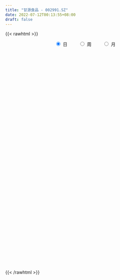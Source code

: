 ```yaml
---
title: "甘源食品 - 002991.SZ"
date: 2022-07-12T00:13:55+08:00
draft: false
---
```

{{< rawhtml >}}
    <div style="text-align: center">
        <label style="padding: 1rem;"><input style="margin-right: .5rem" type="radio" name="period" value="D" checked onclick="period_change(this)">日</label>
        <label style="padding: 1rem;"><input style="margin-right: .5rem" type="radio" name="period" value="W" onclick="period_change(this)">周</label>
        <label style="padding: 1rem;"><input style="margin-right: .5rem" type="radio" name="period" value="M" onclick="period_change(this)">月</label>
    </div>
    <div id="chart" style="height: 700px;"></div> 
    <script type="text/javascript">
        const D_v = [1069.98,306.95,333.64,505.74,1568.28,1370.31,2805.49,1505.31,1991.92,1642.0,183307.6,121573.36,100028.83,58677.5,54937.96,69866.93,44606.75,32695.87,52182.5,48475.71,38626.89,40295.44,35249.53,31366.74,54708.43,38909.88,28443.26,41679.98,21720.42,18620.05,21262.47,15954.54,16467.5,12319.33,15576.87,16632.27,8500.67,6517.7,8953.35,10732.63,6940.89,10409.53,9855.57,6125.04,6877.11,10061.97,9698.46,12466.24,11639.74,6951.44,9451.7,5184.42,14592.97,19679.51,40609.22,15702.66,9950.5,7426.32,6852.98,8890.97,10643.25,11180.83,5460.7,9355.43,7493.28,8143.28,6506.99,11325.42,5671.33,4864.04,13700.92,11274.82,10706.24,6849.2,10700.7,9390.05,6686.0,9166.0,6216.11,9399.93,15261.81,11059.69,8903.32,9504.45,18420.22,12620.0,8902.82,9781.08,12988.66,12303.63,13459.89,9414.42,12759.31,9656.66,10702.65,7345.89,8544.3,15950.74,16237.76,9450.52,9796.23,8852.28,5467.26,10423.66,10581.74,16244.84,11911.42,17457.72,9535.13,8460.43,9177.56,13133.71,11332.1,9082.05,11233.02,12767.8,13823.68,20896.38,21322.7,19530.39,13052.18,13790.77,25418.88,14693.78,22054.88,23314.25,16678.18,23390.44,24941.28,14169.0,15097.89,17269.71,20143.43,12635.41,18152.72,13381.81,13519.7,8811.53,10226.14,12341.0,9528.38,7082.82,6424.14,5402.88,7339.71,6278.14,3455.45,4865.14,5931.83,3994.0,3300.0,3853.0,4982.0,3976.0,2544.0,5085.18,6536.62,4904.0,4130.14,3496.14,2505.38,3423.8,2438.0,5972.0,4406.0,3451.14,6188.42,3638.8,4206.0,2628.14,5695.87,23917.57,7035.0,6424.84,8527.0,6039.8,17299.64,23296.21,16828.86,20195.26,17115.32,10327.92,7216.15,5059.0,7367.0,6637.0,5334.0,6174.27,5218.27,10276.14,7671.42,4907.28,5059.14,3604.0,5842.14,4788.42,5774.0,5057.0,5338.25,6044.62,4570.87,5141.9,6269.14,8349.64,11780.14,9308.77,10380.17,5880.17,8609.8,8864.0,7962.25,9662.0,8851.81,7528.14,9751.28,14536.52,8491.38,6218.14,5711.35,12304.14,7394.0,8991.16,13378.52,10046.26,6025.84,5046.52,7064.0,6187.0,8250.72,7459.8,4788.52,4548.41,5671.0,7682.1,9475.66,3942.0,3905.0,8868.04,7619.7,7962.0,7598.2,8525.4,6416.27,17526.1,13227.68,7365.24,4954.69,6220.52,5696.2,16724.59,35924.64,26897.9,14634.34,9647.82,10420.62,13778.12,8066.53,5971.0,17930.26,8955.07,9690.02,6245.02,5687.0,5765.92,7362.12,4141.16,8072.45,4404.77,7823.2,6803.83,6076.83,5265.3,4304.12,5211.12,2710.0,5254.75,3199.37,4910.92,4473.14,3317.0,3848.01,8056.67,8967.84,5201.96,4169.72,4164.14,9408.87,7024.14,4312.43,7608.0,6255.0,6533.0,4793.19,16892.66,11948.32,14943.76,16079.63,16950.81,15049.28,12208.0,24056.17,19153.18,16888.94,21102.25,25885.94,33625.47,21970.38,17405.68,23019.7,18941.64,10642.0,16308.0,12144.79,9747.02,12843.14,15633.87,26499.65,23148.46,10955.75,10198.65,7485.0,6185.54,7028.79,6628.95,3957.32,7475.9,4934.84,5685.54,7130.15,11201.93,22107.94,10698.14,30589.37,67532.24,72019.13,46963.85,31195.15,33918.89,39292.17,19354.52,19979.37,33738.45,34705.6,23820.0,17531.0,29482.82,33979.7,24326.38,20993.66,17659.52,14993.34,13479.42,26729.01,15224.38,15796.3,9115.09,15723.74,18503.43,11538.95,12332.5,12016.23,8414.29,10692.22,9327.31,7951.85,8489.61,13489.9,16527.78,15954.43,14690.02,7439.63,10245.38,9042.81,4494.08,8107.27,6276.87,14263.77,20217.4,13761.18,13982.7,10081.0,13948.92,8586.64,12985.86,8991.0,6728.61,7694.0,6616.09,8113.44,8880.13,6649.42,12040.17,17963.42,12953.17,16946.74,16164.65,9525.82,7578.03,10310.98,16135.02,19969.81,14137.87,11065.84,13744.55,8303.15,8777.06,11510.43,9798.85,11438.07,13699.97,8775.54,9708.81,9457.66,7668.06,7697.0,8314.64,16919.5,20117.37,10626.17,12163.0,10787.42,10691.31,21397.86,26695.74,16699.62,16134.48,9685.17,7890.69,12922.97,8491.22,10088.37,6808.17,5134.18,4881.0,7182.0,6205.14,4013.0,11431.24,9356.0,4722.99,4012.09,8677.9,13148.62,32042.7,20158.71,19669.0,17850.8,17576.96,18384.25,9584.34,6914.0,5582.0,6020.0,6058.62,6895.0,9464.15,6455.47,5724.01,22529.38,36252.38,25462.43,20250.93,14649.22,19929.3,12484.65,12236.54,15347.99,13037.62,6644.0,7717.04,15654.93]
const D_histogram = [0.0,0.3561025641,0.9516620937,1.70284814,2.5517143342,3.4587147823,4.3990535659,5.358403624,6.3303454668,7.3137237379,8.3126315676,8.6213584673,8.341682329,6.7807299136,5.3624788074,4.6727066908,3.4075813528,2.1211868764,0.1954690338,-0.3999192007,-0.6641519004,-1.508283686,-2.0746922441,-2.3604945875,-1.7046658026,-1.6518930542,-2.1879802264,-2.959232055,-3.8434690834,-4.685973939,-4.9114077219,-5.0972040582,-4.9049472489,-4.5907812529,-4.1647292405,-3.5677958892,-3.0866672171,-2.8488333119,-2.6009877997,-2.6040967424,-2.5222754802,-2.6238019269,-2.312021729,-2.1721836294,-1.8604211301,-1.46385158,-1.2051630763,-1.237077331,-1.2870990578,-1.199324673,-1.2344575373,-1.174130527,-0.8317338306,-0.8467940607,-1.4724696195,-1.7829228601,-1.8371721465,-1.7895388275,-1.6905056475,-1.5746343952,-1.4104894893,-1.0459789734,-0.7264079906,-0.2560953468,-0.0472234749,0.1924334869,0.1754553628,0.0561875358,0.0620873538,0.0528152497,-0.1008940862,-0.2634559119,-0.4103187217,-0.3970324884,-0.2218945491,-0.1486302483,-0.0731589943,-0.1832507436,-0.2024352905,-0.0527693291,0.2677555315,0.4852293835,0.7041023115,0.9197081542,1.4312978349,1.5756571908,1.5584569759,1.2580163416,0.753361469,0.2564895822,0.1728641567,0.2814057912,0.5104444696,0.5918782547,0.3894688467,0.2798892265,0.1219190279,-0.2109024836,-0.7738739981,-1.1894472949,-1.358588357,-1.3396093111,-1.2223599042,-1.0373042914,-0.669028777,-0.111797901,0.0345798973,-0.2164117986,-0.3767080874,-0.5487542117,-0.4632627626,-0.3135894511,-0.0893380988,0.1675526114,0.4233943972,0.7497177564,1.1071460221,1.6306503062,1.8403532371,1.7169304863,1.3617407392,1.1895064324,1.3233339575,1.3613566659,1.7618130985,1.7741144613,1.5767299208,1.6656576109,1.938345686,2.0720113894,1.9970446717,1.4403304305,0.6784048574,0.0815226279,-0.6590548991,-1.2228207311,-1.6032186977,-1.737238237,-1.9623945168,-1.7331727103,-1.4620704598,-1.1366688568,-1.051438755,-0.9765015681,-0.9550290086,-1.0062210929,-0.9754510985,-0.7312399352,-0.5654089323,-0.3929300621,-0.2020943155,-0.098640875,-0.129183839,-0.1569401117,-0.1122139355,-0.1160434622,0.107343659,0.2601651523,0.4016348343,0.4019371416,0.3281427693,0.4075849573,0.3980135814,0.570284708,0.6707020855,0.7626862259,0.9328072059,0.9245168835,0.7235953416,0.5467513261,0.2481568396,-0.4269205261,-0.8395684714,-1.0169604353,-1.0582558284,-0.9433014052,-0.3284084086,0.2218212883,0.658137568,0.5213265503,0.248254154,0.1000832546,0.0256120911,-0.0645521732,-0.3281575143,-0.5901793016,-0.6274440343,-0.7023321907,-0.7301814449,-0.5014234914,-0.3064730076,-0.1792477484,-0.1970968367,-0.1621774229,-0.1096845185,-0.1207926224,0.019269648,0.0897049123,0.1687620737,0.1638168303,0.1922602193,0.2314054106,0.2778696919,0.3998808716,0.5121581688,0.4504608706,0.2653346568,0.1331990218,0.0172875002,-0.1647429759,-0.3782977109,-0.5931723652,-0.7145716653,-0.7936405314,-0.7713006366,-0.5852572836,-0.5200920818,-0.3886937156,-0.2836870269,-0.2843194906,-0.3115545772,-0.3258842727,-0.220864795,-0.0900756547,-0.0301957277,0.0006766181,0.1349157436,0.1434419318,0.0998413918,0.1481567966,0.1759080389,0.2195468452,0.2033471118,0.1181186567,-0.0189405966,-0.0714919662,-0.0751776002,-0.1442352583,-0.2528706833,-0.3730215508,-0.4568653077,-0.4723108261,-0.4487430719,-0.2247984866,0.0694770426,0.2646145554,0.3497674943,0.3760394236,0.4410291388,0.8264555458,0.9005174568,0.6930769682,0.4863313955,0.3676084295,0.3266728974,0.1367832653,-0.0098281883,-0.0877823412,-0.3411405156,-0.4376616015,-0.3762160869,-0.2704542547,-0.2375700989,-0.0983842371,-0.103859165,-0.0405749695,0.1085298468,0.1916807717,0.3384636687,0.4324245077,0.5250187604,0.5743298271,0.6066577361,0.5550641225,0.4950674781,0.3501341316,0.2225813884,0.1682612324,0.092106464,0.0322136554,0.0174886185,0.0860509308,0.2081312759,0.183297615,0.1470372302,0.1607018654,0.2849861977,0.3661409364,0.3934761009,0.4453752136,0.4081028867,0.2668237559,0.1239508363,0.2476621547,0.2927356222,0.359518869,0.4872813882,0.5854677947,0.5444013554,0.4795072103,0.5845058039,0.646201901,0.7015768615,0.6974338425,0.8218159773,1.0700540944,0.9860776572,0.7847368394,0.7808909442,0.6758910167,0.5018808293,0.2638764129,0.1080413689,0.0116313781,-0.1701400075,-0.4650589754,-0.3970090313,-0.3025925661,-0.3324796743,-0.2981926505,-0.3447774729,-0.4464814505,-0.5055463279,-0.51321567,-0.5183701796,-0.6047360789,-0.5688956656,-0.5693599768,-0.5395650518,-0.3341448921,-0.0867271922,0.1065946527,0.5957812107,1.2810605869,1.6509052937,2.0111275101,2.1988997588,2.4794323435,2.2999704224,2.1471504721,1.9803231151,1.4917742067,0.9201516208,0.4366473404,-0.0598108199,-0.3678335809,-0.4597148218,-0.4332327547,-0.4886787676,-0.4963670254,-0.6978636487,-0.8331836669,-1.0692806414,-1.2758714093,-1.5178771839,-1.6670171278,-1.7080423383,-1.6088893749,-1.6435771656,-1.6768172324,-1.5753120845,-1.5199935402,-1.5670878711,-1.5657566365,-1.6071555017,-1.5074066701,-1.1486748182,-0.7057078146,-0.3776989114,0.0476319668,0.2875572631,0.449095382,0.5411612596,0.561925615,0.5081887183,0.464297783,0.8522081768,0.8566911478,0.7456588122,0.5344358798,0.2900534656,0.2833733526,0.2613733582,0.0388757207,-0.3277091689,-0.5955244464,-0.8039051504,-1.0331150987,-1.2501611684,-1.300489774,-1.2445497748,-1.3295059668,-1.2949019406,-1.2556983259,-1.1298419433,-0.9613538652,-0.6764216976,-0.4754892872,-0.2256130351,0.1048968711,0.3835039401,0.3135189936,0.1096840882,0.1891307328,0.2207278564,0.2871829174,0.1607497356,-0.0107593512,-0.2251183652,-0.3384365911,-0.3057696947,-0.2349481777,-0.0757424466,0.050277346,0.2259954506,0.395695376,0.701796913,0.7470854835,0.5858959038,0.2283757784,0.1048925467,0.0851936284,-0.2202521442,-0.3857888113,-0.1860419773,0.0322229823,0.2186706598,0.3334221099,0.4417708978,0.5534597994,0.7009691608,0.7524715523,0.7304492868,0.6548128495,0.5046486127,0.4306416044,0.3747195132,0.3590135834,0.2204624506,0.0659199395,-0.0256005117,0.0504041365,0.4155732093,0.707045997,0.8939549133,1.0602873633,1.2440683331,1.2412448865,1.1060168356,0.9376787269,0.7852695798,0.6088390201,0.4296806551,0.3191281368,0.1972939949,0.2057902115,0.100416674,-0.0455061688,0.0104414672,0.2288897177,0.4963737962,0.5930917095,0.7518533856,0.979671843,1.0681196303,1.1342555019,1.1873744906,1.0111401939,0.767008678,0.463290338,0.2819557128]
const D_fast = [0.0,0.4451282051,1.2786032581,2.4555013394,3.9422961171,5.7139752608,7.7540774359,10.0530284,12.6075566095,15.4193658151,18.4964315367,20.9604980533,22.7662424972,22.9004725602,22.8228411558,23.3012457119,22.8880157121,22.1319179549,20.2550673706,19.559699336,19.1294286612,17.9082259541,16.823144335,15.9472183447,16.1768806789,15.8166801638,14.733597935,13.2225380926,11.3774337934,9.3634354531,7.9101497397,6.4500523889,5.4160723859,4.5825430687,3.9674127709,3.6723971499,3.3818590178,2.907484595,2.5050831572,1.850950029,1.3022024211,0.5447254927,0.2785002583,-0.1247075494,-0.2780503326,-0.2474436775,-0.2900459429,-0.6312295303,-1.0030260216,-1.2150828051,-1.5588300536,-1.7920356751,-1.6575724364,-1.8843311817,-2.8781241453,-3.6343081009,-4.147850424,-4.5476018118,-4.8711950438,-5.1489823902,-5.3374598567,-5.2344440841,-5.096475099,-4.6901862919,-4.4931202886,-4.2053549552,-4.1784692386,-4.2836901816,-4.2622685252,-4.2583368168,-4.4372696742,-4.6656954779,-4.9151379682,-5.001109857,-4.881445555,-4.8453388163,-4.7881573108,-4.9440617461,-5.0138551156,-4.8773814864,-4.4899177429,-4.1511365451,-3.7562380391,-3.310705158,-2.4412910185,-1.9030173649,-1.5306033358,-1.5165398847,-1.8328543901,-2.2656038814,-2.3060132676,-2.1271201854,-1.7704703895,-1.5410670408,-1.6461092371,-1.6857165507,-1.8132069923,-2.1987541247,-2.9551941388,-3.6681292593,-4.1769174106,-4.4928406925,-4.6811812617,-4.7554517217,-4.5544334015,-4.0251520008,-3.8701292281,-4.1752238737,-4.4296971844,-4.7389318616,-4.7692561031,-4.6979801544,-4.4960633268,-4.1972844638,-3.8355940787,-3.3218412803,-2.6876265092,-1.7564596485,-1.0866684084,-0.7808585375,-0.7956130998,-0.6704707985,-0.2058097841,0.1725520908,1.0134617981,1.4692917761,1.6660897159,2.1714318087,2.9287063053,3.5803748561,4.0046693063,3.8080376727,3.2157133139,2.6392117415,1.7338704897,0.8643994748,0.0831968339,-0.4851322647,-1.2008871737,-1.4049585448,-1.4993739092,-1.4581395205,-1.6357691074,-1.8049573125,-2.0222420052,-2.3249893627,-2.5380821429,-2.4766809634,-2.4522021935,-2.3779558389,-2.2376436711,-2.1588504494,-2.2216893731,-2.2886806738,-2.2720079815,-2.3048483737,-2.0546253378,-1.8367625564,-1.5948841659,-1.4940975731,-1.4858562531,-1.3045178258,-1.2145858063,-0.8997435027,-0.6316506038,-0.3489949069,0.0543278745,0.2771667731,0.2571440665,0.2169878826,-0.0195673941,-0.8013748913,-1.4239149544,-1.8555470272,-2.1614063773,-2.2822773055,-1.749486411,-1.1438013921,-0.5429507203,-0.5494301004,-0.7604389583,-0.883589044,-0.9516571847,-1.0579594923,-1.403604212,-1.8131708247,-2.007296566,-2.25776777,-2.4681623854,-2.3647603048,-2.2464280729,-2.1640147508,-2.2311380483,-2.2367629902,-2.2116912155,-2.252997475,-2.1081177926,-2.0152563001,-1.8940086203,-1.8579996561,-1.7814912123,-1.6844946684,-1.5685629641,-1.3465815665,-1.1062647271,-1.0553468077,-1.1741393573,-1.2729752368,-1.3845648834,-1.6077811035,-1.9159102662,-2.2790780117,-2.5791202282,-2.8565992271,-3.0270844914,-2.9873554593,-3.0522132779,-3.0179883406,-2.9839034087,-3.0556157451,-3.1607394759,-3.2565402397,-3.2067369607,-3.098466734,-3.0461357389,-3.0150942386,-2.8471261773,-2.8027395061,-2.8213796982,-2.7360250942,-2.6642968422,-2.5657713246,-2.53113428,-2.586833071,-2.7286274734,-2.7990518345,-2.8215318686,-2.9266483413,-3.0985014371,-3.3119076923,-3.5099677761,-3.6434910011,-3.7321090149,-3.5643640512,-3.2527192614,-2.9914281097,-2.8188332973,-2.6985515121,-2.5233045122,-1.9312642186,-1.6320729434,-1.66624419,-1.7514069138,-1.7782277724,-1.7374950802,-1.893188896,-2.0422573967,-2.1421571349,-2.4808004382,-2.6867369244,-2.7193454315,-2.681197163,-2.7077055319,-2.5931157294,-2.6245554485,-2.5714149954,-2.3951777174,-2.2641065996,-2.0327077855,-1.8306408195,-1.6067918768,-1.4138983532,-1.2299060102,-1.1427335932,-1.078963368,-1.1363631817,-1.2082705778,-1.2205254257,-1.2736535781,-1.3254929729,-1.3358458552,-1.2457708102,-1.0716576461,-1.0506669033,-1.0501679805,-0.9963278789,-0.8007969972,-0.6281070244,-0.5024028346,-0.3391599186,-0.2744065238,-0.3489797156,-0.4608649261,-0.2752380691,-0.156980696,-0.0003177319,0.2492651343,0.4938184895,0.588852389,0.6438350466,0.8949600911,1.1182066635,1.3489758394,1.519191281,1.8490274102,2.3647790508,2.527322028,2.52216542,2.7135422608,2.7775150875,2.7289751075,2.5569397943,2.4281150925,2.3346129462,2.1103065587,1.699122847,1.6679205333,1.686688857,1.5736818301,1.5334206914,1.4006415007,1.1873171604,1.0018657011,0.8658924416,0.731145387,0.493595468,0.387211965,0.2444076595,0.1393113215,0.2611952582,0.48693116,0.7069016682,1.3450335288,2.3505780518,3.133149082,3.9961531759,4.7336503643,5.6340410349,6.0295717194,6.413539387,6.7417928089,6.6261874521,6.2846027714,5.9102603262,5.3988494608,4.9988683046,4.7920583583,4.7102322367,4.5326165319,4.4008365178,4.0248739823,3.6812580474,3.1778409126,2.6522822923,2.0308072218,1.4649129959,0.9968772008,0.6938078205,0.2482257384,-0.2042186365,-0.4965415097,-0.8212213505,-1.2600876491,-1.6501955737,-2.0933833143,-2.3704861503,-2.2989230029,-2.032382953,-1.7987987777,-1.3615599078,-1.0497452957,-0.7759333312,-0.5485771388,-0.3873313796,-0.3140210967,-0.2418375862,0.3591248517,0.5777806097,0.6531629772,0.5755490146,0.4036799669,0.467843192,0.5111865371,0.2984078299,-0.1501043519,-0.5668007411,-0.9761577327,-1.4636464556,-1.9932328174,-2.3686838665,-2.623881311,-3.0412139948,-3.3303354536,-3.6050564205,-3.7616605236,-3.8335109119,-3.7176841686,-3.6356240801,-3.4421510868,-3.0854169628,-2.7109339088,-2.7025391069,-2.8789529902,-2.7522236624,-2.6654445747,-2.5271937843,-2.6134395322,-2.7876384568,-3.0582770621,-3.2562044359,-3.299979963,-3.2878954905,-3.147625371,-3.0090362419,-2.7768192747,-2.5081955053,-2.02664474,-1.7945847986,-1.8093004024,-2.1097265832,-2.2069866782,-2.2053871894,-2.565895998,-2.827879868,-2.6746435284,-2.4483228232,-2.2072074807,-2.0091005032,-1.7903089908,-1.5402551394,-1.2175034878,-0.9778832082,-0.817293152,-0.729226377,-0.7532284605,-0.7195750678,-0.6818172807,-0.6077698146,-0.6912053348,-0.8292678611,-0.9271884402,-0.8385827578,-0.3695203827,0.0987139042,0.5091115489,0.9405158397,1.4353138928,1.7428016677,1.8840778257,1.9501593988,1.9940676466,1.969846842,1.8981086407,1.8673381566,1.7948275135,1.8547712829,1.7745019139,1.6172025289,1.6757605317,1.9514312117,2.3430087391,2.5879995799,2.9347246023,3.4074610205,3.7629387153,4.1126384624,4.4626010738,4.5391518255,4.4867724791,4.2988767236,4.1880310266]
const D_slow = [0.0,0.089025641,0.3269411644,0.7526531994,1.390581783,2.2552604785,3.35502387,4.694624776,6.2772111427,8.1056420772,10.1837999691,12.3391395859,14.4245601682,16.1197426466,17.4603623484,18.6285390211,19.4804343593,20.0107310784,20.0595983369,19.9596185367,19.7935805616,19.4165096401,18.8978365791,18.3077129322,17.8815464816,17.468573218,16.9215781614,16.1817701476,15.2209028768,14.0494093921,12.8215574616,11.547256447,10.3210196348,9.1733243216,8.1321420114,7.2401930391,6.4685262349,5.7563179069,5.106070957,4.4550467714,3.8244779013,3.1685274196,2.5905219873,2.04747608,1.5823707974,1.2164079025,0.9151171334,0.6058478006,0.2840730362,-0.0157581321,-0.3243725164,-0.6179051481,-0.8258386058,-1.037537121,-1.4056545258,-1.8513852408,-2.3106782775,-2.7580629843,-3.1806893962,-3.574347995,-3.9269703674,-4.1884651107,-4.3700671084,-4.4340909451,-4.4458968138,-4.3977884421,-4.3539246014,-4.3398777174,-4.324355879,-4.3111520665,-4.3363755881,-4.402239566,-4.5048192465,-4.6040773686,-4.6595510059,-4.6967085679,-4.7149983165,-4.7608110024,-4.8114198251,-4.8246121573,-4.7576732744,-4.6363659286,-4.4603403507,-4.2304133121,-3.8725888534,-3.4786745557,-3.0890603117,-2.7745562263,-2.5862158591,-2.5220934635,-2.4788774244,-2.4085259766,-2.2809148592,-2.1329452955,-2.0355780838,-1.9656057772,-1.9351260202,-1.9878516411,-2.1813201406,-2.4786819644,-2.8183290536,-3.1532313814,-3.4588213574,-3.7181474303,-3.8854046245,-3.9133540998,-3.9047091254,-3.9588120751,-4.052989097,-4.1901776499,-4.3059933405,-4.3843907033,-4.406725228,-4.3648370752,-4.2589884759,-4.0715590368,-3.7947725312,-3.3871099547,-2.9270216454,-2.4977890239,-2.1573538391,-1.8599772309,-1.5291437416,-1.1888045751,-0.7483513005,-0.3048226851,0.0893597951,0.5057741978,0.9903606193,1.5083634667,2.0076246346,2.3677072422,2.5373084566,2.5576891135,2.3929253888,2.087220206,1.6864155316,1.2521059723,0.7615073431,0.3282141655,-0.0373034494,-0.3214706636,-0.5843303524,-0.8284557444,-1.0672129966,-1.3187682698,-1.5626310444,-1.7454410282,-1.8867932613,-1.9850257768,-2.0355493557,-2.0602095744,-2.0925055342,-2.1317405621,-2.159794046,-2.1888049115,-2.1619689968,-2.0969277087,-1.9965190001,-1.8960347147,-1.8139990224,-1.7121027831,-1.6125993877,-1.4700282107,-1.3023526893,-1.1116811328,-0.8784793314,-0.6473501105,-0.4664512751,-0.3297634436,-0.2677242337,-0.3744543652,-0.584346483,-0.8385865919,-1.103150549,-1.3389759003,-1.4210780024,-1.3656226803,-1.2010882883,-1.0707566507,-1.0086931123,-0.9836722986,-0.9772692758,-0.9934073191,-1.0754466977,-1.2229915231,-1.3798525317,-1.5554355793,-1.7379809406,-1.8633368134,-1.9399550653,-1.9847670024,-2.0340412116,-2.0745855673,-2.102006697,-2.1322048526,-2.1273874406,-2.1049612125,-2.062770694,-2.0218164865,-1.9737514316,-1.915900079,-1.846432656,-1.7464624381,-1.6184228959,-1.5058076783,-1.4394740141,-1.4061742586,-1.4018523836,-1.4430381275,-1.5376125553,-1.6859056466,-1.8645485629,-2.0629586957,-2.2557838549,-2.4020981758,-2.5321211962,-2.6292946251,-2.7002163818,-2.7712962545,-2.8491848988,-2.9306559669,-2.9858721657,-3.0083910794,-3.0159400113,-3.0157708567,-2.9820419209,-2.9461814379,-2.92122109,-2.8841818908,-2.8402048811,-2.7853181698,-2.7344813918,-2.7049517277,-2.7096868768,-2.7275598684,-2.7463542684,-2.782413083,-2.8456307538,-2.9388861415,-3.0531024684,-3.171180175,-3.2833659429,-3.3395655646,-3.3221963039,-3.2560426651,-3.1686007915,-3.0745909356,-2.9643336509,-2.7577197645,-2.5325904003,-2.3593211582,-2.2377383093,-2.145836202,-2.0641679776,-2.0299721613,-2.0324292084,-2.0543747937,-2.1396599226,-2.2490753229,-2.3431293446,-2.4107429083,-2.470135433,-2.4947314923,-2.5206962836,-2.5308400259,-2.5037075642,-2.4557873713,-2.3711714541,-2.2630653272,-2.1318106371,-1.9882281803,-1.8365637463,-1.6977977157,-1.5740308462,-1.4864973133,-1.4308519662,-1.3887866581,-1.3657600421,-1.3577066282,-1.3533344736,-1.3318217409,-1.279788922,-1.2339645182,-1.1972052107,-1.1570297443,-1.0857831949,-0.9942479608,-0.8958789356,-0.7845351322,-0.6825094105,-0.6158034715,-0.5848157624,-0.5229002238,-0.4497163182,-0.3598366009,-0.2380162539,-0.0916493052,0.0444510336,0.1643278362,0.3104542872,0.4720047625,0.6473989779,0.8217574385,1.0272114328,1.2947249564,1.5412443707,1.7374285806,1.9326513166,2.1016240708,2.2270942781,2.2930633814,2.3200737236,2.3229815681,2.2804465662,2.1641818224,2.0649295646,1.989281423,1.9061615045,1.8316133418,1.7454189736,1.633798611,1.507412029,1.3791081115,1.2495155666,1.0983315469,0.9561076305,0.8137676363,0.6788763734,0.5953401503,0.5736583523,0.6003070155,0.7492523181,1.0695174648,1.4822437883,1.9850256658,2.5347506055,3.1546086914,3.729601297,4.266388915,4.7614696938,5.1344132454,5.3644511506,5.4736129857,5.4586602808,5.3667018855,5.2517731801,5.1434649914,5.0212952995,4.8972035432,4.722737631,4.5144417143,4.2471215539,3.9281537016,3.5486844056,3.1319301237,2.7049195391,2.3026971954,1.891802904,1.4725985959,1.0787705748,0.6987721897,0.3070002219,-0.0844389372,-0.4862278126,-0.8630794802,-1.1502481847,-1.3266751384,-1.4210998662,-1.4091918745,-1.3373025588,-1.2250287133,-1.0897383984,-0.9492569946,-0.822209815,-0.7061353693,-0.4930833251,-0.2789105381,-0.0924958351,0.0411131349,0.1136265013,0.1844698394,0.249813179,0.2595321091,0.1776048169,0.0287237053,-0.1722525823,-0.4305313569,-0.743071649,-1.0681940925,-1.3793315362,-1.7117080279,-2.0354335131,-2.3493580946,-2.6318185804,-2.8721570467,-3.0412624711,-3.1601347929,-3.2165380516,-3.1903138339,-3.0944378489,-3.0160581005,-2.9886370784,-2.9413543952,-2.8861724311,-2.8143767017,-2.7741892678,-2.7768791056,-2.8331586969,-2.9177678447,-2.9942102684,-3.0529473128,-3.0718829244,-3.0593135879,-3.0028147253,-2.9038908813,-2.728441653,-2.5416702822,-2.3951963062,-2.3381023616,-2.3118792249,-2.2905808178,-2.3456438539,-2.4420910567,-2.488601551,-2.4805458055,-2.4258781405,-2.342522613,-2.2320798886,-2.0937149388,-1.9184726486,-1.7303547605,-1.5477424388,-1.3840392264,-1.2578770733,-1.1502166722,-1.0565367939,-0.966783398,-0.9116677854,-0.8951878005,-0.9015879285,-0.8889868943,-0.785093592,-0.6083320928,-0.3848433644,-0.1197715236,0.1912455597,0.5015567813,0.7780609902,1.0124806719,1.2087980668,1.3610078219,1.4684279856,1.5482100198,1.5975335186,1.6489810714,1.6740852399,1.6627086977,1.6653190645,1.722541494,1.846634943,1.9949078704,2.1828712168,2.4277891775,2.6948190851,2.9783829605,3.2752265832,3.5280116317,3.7197638012,3.8355863857,3.9060753138]
const D_data = [['2020-07-31', 46.51, 55.81, 46.51, 55.81],['2020-08-03', 61.39, 61.39, 61.39, 61.39],['2020-08-04', 67.53, 67.53, 67.53, 67.53],['2020-08-05', 74.28, 74.28, 74.28, 74.28],['2020-08-06', 81.71, 81.71, 81.71, 81.71],['2020-08-07', 89.88, 89.88, 89.88, 89.88],['2020-08-10', 98.87, 98.87, 98.87, 98.87],['2020-08-11', 108.76, 108.76, 108.76, 108.76],['2020-08-12', 119.64, 119.64, 119.64, 119.64],['2020-08-13', 131.6, 131.6, 131.6, 131.6],['2020-08-14', 144.76, 144.76, 137.47, 144.76],['2020-08-17', 148.01, 148.07, 140.01, 158.76],['2020-08-18', 145.01, 149.5, 138.07, 150.0],['2020-08-19', 144.94, 136.7, 136.7, 148.0],['2020-08-20', 141.01, 137.68, 136.56, 144.58],['2020-08-21', 136.0, 147.7, 136.0, 150.0],['2020-08-24', 144.5, 141.15, 137.72, 145.5],['2020-08-25', 139.31, 139.0, 137.18, 143.5],['2020-08-26', 141.5, 126.06, 125.1, 141.78],['2020-08-27', 128.3, 138.67, 126.3, 138.67],['2020-08-28', 143.8, 142.9, 136.5, 144.0],['2020-08-31', 140.13, 134.55, 132.05, 140.33],['2020-09-01', 134.01, 135.5, 133.21, 137.78],['2020-09-02', 135.92, 137.58, 132.58, 139.99],['2020-09-03', 136.2, 151.34, 134.5, 151.34],['2020-09-04', 146.96, 146.88, 141.51, 151.2],['2020-09-07', 145.0, 139.1, 138.02, 147.66],['2020-09-08', 137.2, 132.9, 125.19, 137.95],['2020-09-09', 128.5, 126.5, 125.09, 129.52],['2020-09-10', 127.1, 121.0, 120.0, 129.5],['2020-09-11', 118.5, 123.9, 114.57, 124.39],['2020-09-14', 122.37, 121.0, 120.1, 124.18],['2020-09-15', 121.98, 123.3, 118.52, 124.8],['2020-09-16', 122.01, 123.78, 120.8, 124.99],['2020-09-17', 122.59, 124.91, 122.21, 127.0],['2020-09-18', 123.18, 127.82, 123.1, 130.99],['2020-09-21', 127.61, 127.6, 125.0, 129.01],['2020-09-22', 126.32, 124.99, 123.5, 128.55],['2020-09-23', 125.18, 125.02, 123.2, 127.1],['2020-09-24', 123.76, 121.13, 119.8, 124.24],['2020-09-25', 122.05, 120.94, 119.0, 123.8],['2020-09-28', 120.0, 117.02, 115.4, 120.77],['2020-09-29', 117.3, 121.2, 117.19, 121.98],['2020-09-30', 121.51, 118.8, 118.15, 121.89],['2020-10-09', 120.28, 120.82, 118.81, 121.5],['2020-10-12', 120.0, 122.67, 120.0, 123.01],['2020-10-13', 122.08, 121.8, 120.18, 122.76],['2020-10-14', 121.03, 117.9, 116.6, 121.97],['2020-10-15', 118.02, 116.5, 114.9, 118.2],['2020-10-16', 116.6, 117.35, 115.61, 119.16],['2020-10-19', 117.87, 114.95, 113.0, 117.88],['2020-10-20', 113.8, 115.18, 113.0, 115.43],['2020-10-21', 115.0, 118.9, 114.1, 120.96],['2020-10-22', 118.82, 114.5, 111.03, 121.98],['2020-10-23', 112.57, 104.0, 103.05, 112.57],['2020-10-26', 101.4, 103.87, 98.81, 104.9],['2020-10-27', 103.01, 104.34, 101.61, 105.96],['2020-10-28', 105.05, 103.78, 102.61, 105.21],['2020-10-29', 103.0, 103.0, 101.68, 103.87],['2020-10-30', 103.0, 102.0, 101.0, 105.32],['2020-11-02', 100.22, 101.63, 99.88, 103.19],['2020-11-03', 101.62, 104.01, 100.42, 105.46],['2020-11-04', 103.06, 103.98, 103.06, 104.9],['2020-11-05', 105.0, 106.99, 104.13, 107.24],['2020-11-06', 106.02, 104.8, 102.35, 106.8],['2020-11-09', 105.0, 105.83, 104.99, 107.5],['2020-11-10', 105.83, 102.74, 102.0, 105.83],['2020-11-11', 103.01, 100.56, 100.4, 105.98],['2020-11-12', 100.56, 101.25, 99.94, 101.9],['2020-11-13', 101.01, 100.48, 99.41, 101.45],['2020-11-16', 101.47, 97.59, 96.0, 101.47],['2020-11-17', 97.57, 95.85, 94.04, 97.69],['2020-11-18', 95.41, 94.3, 93.99, 96.94],['2020-11-19', 94.2, 94.97, 92.8, 95.49],['2020-11-20', 95.01, 96.6, 94.53, 98.0],['2020-11-23', 96.9, 95.18, 94.06, 97.3],['2020-11-24', 94.85, 94.85, 94.02, 95.43],['2020-11-25', 95.2, 91.65, 91.44, 95.4],['2020-11-26', 91.32, 91.6, 90.9, 92.9],['2020-11-27', 91.9, 93.28, 90.15, 93.82],['2020-11-30', 93.3, 96.1, 91.5, 96.97],['2020-12-01', 95.27, 95.9, 95.0, 97.66],['2020-12-02', 95.89, 96.93, 95.21, 97.64],['2020-12-03', 96.23, 98.1, 96.23, 98.88],['2020-12-04', 97.9, 104.15, 97.41, 104.88],['2020-12-07', 102.53, 102.01, 101.74, 104.49],['2020-12-08', 101.52, 101.12, 100.15, 102.97],['2020-12-09', 101.19, 97.42, 97.11, 101.95],['2020-12-10', 96.65, 93.1, 92.76, 97.42],['2020-12-11', 93.2, 90.52, 88.2, 93.87],['2020-12-14', 89.96, 93.94, 88.81, 94.79],['2020-12-15', 93.95, 96.25, 92.79, 96.5],['2020-12-16', 96.19, 98.66, 95.0, 100.76],['2020-12-17', 98.66, 97.78, 95.78, 99.87],['2020-12-18', 96.89, 93.99, 92.3, 97.17],['2020-12-21', 92.99, 94.29, 91.81, 95.49],['2020-12-22', 93.5, 92.84, 91.6, 95.84],['2020-12-23', 92.63, 89.0, 88.29, 93.3],['2020-12-24', 88.0, 82.99, 82.5, 88.0],['2020-12-25', 82.63, 81.06, 80.8, 83.41],['2020-12-28', 81.21, 81.16, 79.82, 81.79],['2020-12-29', 81.17, 81.6, 80.64, 83.5],['2020-12-30', 81.0, 81.7, 80.7, 82.42],['2020-12-31', 81.7, 81.95, 81.09, 84.1],['2021-01-04', 82.28, 84.52, 81.02, 84.85],['2021-01-05', 83.8, 88.53, 83.23, 89.0],['2021-01-06', 87.9, 84.7, 84.6, 88.4],['2021-01-07', 85.0, 78.8, 77.5, 85.5],['2021-01-08', 77.51, 78.01, 75.07, 78.8],['2021-01-11', 77.42, 76.0, 75.19, 78.17],['2021-01-12', 76.3, 77.98, 75.99, 79.98],['2021-01-13', 77.87, 78.49, 75.3, 80.5],['2021-01-14', 78.42, 79.65, 76.68, 80.48],['2021-01-15', 79.65, 80.77, 79.65, 82.39],['2021-01-18', 80.75, 81.77, 78.01, 82.06],['2021-01-19', 81.01, 84.11, 80.64, 84.71],['2021-01-20', 84.0, 86.54, 83.3, 87.64],['2021-01-21', 86.0, 91.6, 84.53, 91.6],['2021-01-22', 91.0, 90.6, 88.88, 94.9],['2021-01-25', 90.69, 87.7, 86.55, 93.89],['2021-01-26', 86.64, 84.4, 83.47, 89.28],['2021-01-27', 84.4, 86.0, 84.4, 88.16],['2021-01-28', 85.39, 90.5, 85.0, 94.0],['2021-01-29', 90.45, 90.65, 87.6, 91.5],['2021-02-01', 90.0, 97.5, 89.6, 99.6],['2021-02-02', 96.58, 95.1, 94.91, 100.0],['2021-02-03', 95.02, 93.3, 90.85, 95.99],['2021-02-04', 93.37, 97.94, 92.02, 99.5],['2021-02-05', 97.77, 102.78, 96.41, 104.95],['2021-02-08', 102.5, 103.93, 98.33, 104.0],['2021-02-09', 102.49, 103.36, 99.6, 103.64],['2021-02-10', 102.15, 97.3, 97.28, 106.27],['2021-02-18', 97.27, 92.35, 89.55, 97.5],['2021-02-19', 91.01, 91.4, 88.58, 91.76],['2021-02-22', 91.69, 86.09, 85.85, 91.69],['2021-02-23', 85.0, 84.33, 82.65, 86.74],['2021-02-24', 84.97, 83.2, 81.23, 84.99],['2021-02-25', 83.18, 83.76, 81.99, 84.75],['2021-02-26', 82.24, 80.3, 80.0, 83.02],['2021-03-01', 80.3, 84.6, 80.06, 84.84],['2021-03-02', 85.0, 85.22, 83.3, 86.18],['2021-03-03', 85.0, 86.45, 83.89, 86.89],['2021-03-04', 86.3, 83.61, 83.6, 86.3],['2021-03-05', 82.21, 83.0, 81.68, 84.39],['2021-03-08', 82.99, 81.68, 80.0, 83.66],['2021-03-09', 80.97, 79.73, 78.0, 81.78],['2021-03-10', 80.88, 79.7, 78.76, 81.11],['2021-03-11', 80.5, 82.2, 79.38, 82.88],['2021-03-12', 82.0, 81.55, 79.68, 82.86],['2021-03-15', 81.33, 81.89, 80.21, 82.42],['2021-03-16', 81.81, 82.58, 81.54, 83.16],['2021-03-17', 82.49, 81.87, 81.3, 82.5],['2021-03-18', 81.8, 80.0, 79.72, 81.98],['2021-03-19', 79.0, 79.46, 78.58, 80.4],['2021-03-22', 79.3, 80.0, 78.62, 80.74],['2021-03-23', 79.56, 79.1, 78.01, 80.71],['2021-03-24', 78.3, 82.23, 78.3, 82.49],['2021-03-25', 81.21, 82.21, 81.12, 82.99],['2021-03-26', 82.37, 82.84, 81.4, 83.2],['2021-03-29', 83.01, 81.5, 81.26, 83.44],['2021-03-30', 81.5, 80.4, 80.14, 81.66],['2021-03-31', 80.16, 82.38, 79.8, 82.69],['2021-04-01', 82.4, 81.54, 81.19, 82.42],['2021-04-02', 81.99, 84.43, 81.54, 85.54],['2021-04-06', 84.46, 84.57, 83.78, 86.09],['2021-04-07', 84.16, 85.39, 84.1, 85.8],['2021-04-08', 85.0, 87.62, 84.58, 88.3],['2021-04-09', 87.03, 86.46, 85.69, 87.93],['2021-04-12', 86.38, 84.06, 83.89, 87.78],['2021-04-13', 83.44, 83.79, 83.31, 84.68],['2021-04-14', 82.5, 81.25, 80.51, 83.68],['2021-04-15', 77.41, 73.77, 73.13, 79.9],['2021-04-16', 73.0, 73.53, 73.0, 74.25],['2021-04-19', 73.7, 74.03, 73.03, 74.97],['2021-04-20', 73.95, 74.17, 73.88, 75.63],['2021-04-21', 74.01, 75.35, 74.01, 75.8],['2021-04-22', 75.08, 82.89, 75.04, 82.89],['2021-04-23', 82.83, 85.0, 80.96, 87.8],['2021-04-26', 84.34, 86.42, 84.03, 88.65],['2021-04-27', 84.08, 80.36, 79.4, 84.14],['2021-04-28', 81.5, 77.7, 75.51, 81.57],['2021-04-29', 77.44, 78.12, 76.95, 80.6],['2021-04-30', 78.6, 78.35, 77.45, 79.65],['2021-05-06', 77.5, 77.55, 77.07, 79.24],['2021-05-07', 77.22, 74.11, 73.88, 78.36],['2021-05-10', 74.08, 72.17, 71.2, 74.1],['2021-05-11', 72.17, 73.5, 71.6, 73.66],['2021-05-12', 72.99, 71.98, 71.6, 73.34],['2021-05-13', 71.01, 71.48, 70.56, 71.49],['2021-05-14', 71.68, 74.49, 71.68, 76.0],['2021-05-17', 73.86, 74.62, 73.51, 75.87],['2021-05-18', 75.0, 74.17, 72.73, 75.3],['2021-05-19', 73.88, 72.21, 72.21, 74.23],['2021-05-20', 72.27, 72.48, 72.0, 73.14],['2021-05-21', 72.96, 72.53, 72.02, 74.79],['2021-05-24', 72.4, 71.45, 70.61, 72.4],['2021-05-25', 71.61, 73.35, 70.79, 73.8],['2021-05-26', 73.05, 72.79, 71.88, 73.16],['2021-05-27', 72.76, 73.11, 72.01, 73.68],['2021-05-28', 73.48, 72.1, 72.02, 73.56],['2021-05-31', 71.72, 72.44, 70.86, 72.62],['2021-06-01', 72.3, 72.65, 71.7, 73.63],['2021-06-02', 72.66, 72.91, 72.14, 73.99],['2021-06-03', 72.93, 74.33, 71.84, 74.85],['2021-06-04', 73.86, 74.97, 73.6, 76.99],['2021-06-07', 75.0, 73.09, 72.7, 75.2],['2021-06-08', 73.0, 70.95, 70.5, 73.0],['2021-06-09', 70.5, 70.71, 70.0, 71.2],['2021-06-10', 70.35, 70.1, 69.68, 70.84],['2021-06-11', 70.03, 68.2, 67.99, 70.09],['2021-06-15', 68.04, 66.3, 65.55, 68.33],['2021-06-16', 66.3, 64.5, 63.92, 66.69],['2021-06-17', 64.05, 63.98, 63.5, 64.69],['2021-06-18', 63.85, 63.08, 62.69, 63.85],['2021-06-21', 63.0, 63.26, 62.6, 64.48],['2021-06-22', 63.34, 65.0, 62.85, 65.3],['2021-06-23', 64.59, 63.37, 63.06, 64.89],['2021-06-24', 63.35, 64.0, 63.11, 64.45],['2021-06-25', 64.05, 63.66, 63.3, 64.46],['2021-06-28', 63.6, 62.0, 61.73, 63.87],['2021-06-29', 61.55, 60.95, 60.81, 61.89],['2021-06-30', 60.9, 60.33, 59.94, 61.02],['2021-07-01', 60.33, 61.43, 59.91, 62.6],['2021-07-02', 61.2, 61.84, 60.6, 62.5],['2021-07-05', 61.3, 60.99, 60.46, 61.56],['2021-07-06', 61.02, 60.43, 60.01, 61.28],['2021-07-07', 60.33, 61.8, 60.2, 62.21],['2021-07-08', 61.5, 60.3, 60.2, 61.9],['2021-07-09', 60.01, 59.23, 58.47, 60.18],['2021-07-12', 59.53, 60.08, 58.73, 60.67],['2021-07-13', 60.17, 59.75, 59.4, 60.69],['2021-07-14', 59.83, 59.9, 59.45, 60.44],['2021-07-15', 58.88, 59.0, 58.4, 60.06],['2021-07-16', 59.2, 57.6, 57.03, 59.93],['2021-07-19', 57.3, 56.0, 55.05, 57.5],['2021-07-20', 55.96, 56.12, 55.5, 56.33],['2021-07-21', 55.9, 56.13, 55.81, 57.1],['2021-07-22', 55.89, 54.63, 54.07, 55.98],['2021-07-23', 54.5, 53.09, 52.55, 54.5],['2021-07-26', 53.0, 51.66, 50.96, 53.0],['2021-07-27', 51.66, 50.8, 50.06, 52.1],['2021-07-28', 50.28, 50.57, 48.99, 50.88],['2021-07-29', 50.6, 50.25, 50.06, 51.75],['2021-07-30', 50.3, 52.69, 49.01, 53.39],['2021-08-02', 51.67, 54.44, 51.35, 55.25],['2021-08-03', 54.0, 54.19, 53.81, 54.99],['2021-08-04', 54.28, 53.36, 53.11, 54.33],['2021-08-05', 53.6, 52.77, 52.5, 54.74],['2021-08-06', 52.98, 53.4, 51.8, 53.64],['2021-08-09', 53.45, 58.74, 53.0, 58.74],['2021-08-10', 54.44, 56.4, 54.42, 58.74],['2021-08-11', 55.0, 52.8, 52.77, 55.4],['2021-08-12', 52.61, 51.83, 51.69, 53.93],['2021-08-13', 51.32, 52.08, 50.86, 52.39],['2021-08-16', 51.7, 52.6, 51.52, 53.39],['2021-08-17', 51.65, 50.0, 49.86, 52.1],['2021-08-18', 50.0, 49.39, 49.22, 50.49],['2021-08-19', 49.4, 49.31, 49.05, 49.84],['2021-08-20', 48.23, 45.74, 44.99, 48.48],['2021-08-23', 45.46, 46.13, 45.21, 46.24],['2021-08-24', 46.13, 47.36, 46.03, 47.91],['2021-08-25', 47.2, 47.77, 47.0, 48.15],['2021-08-26', 47.47, 46.68, 46.38, 47.77],['2021-08-27', 46.68, 47.99, 46.32, 48.2],['2021-08-30', 48.5, 46.1, 45.75, 48.5],['2021-08-31', 46.1, 46.7, 46.1, 47.39],['2021-09-01', 46.85, 48.02, 45.3, 48.49],['2021-09-02', 48.41, 47.59, 47.5, 48.66],['2021-09-03', 47.39, 48.88, 46.66, 49.4],['2021-09-06', 48.75, 48.85, 48.1, 49.59],['2021-09-07', 48.84, 49.41, 48.63, 49.98],['2021-09-08', 49.49, 49.4, 49.1, 50.3],['2021-09-09', 49.41, 49.61, 49.02, 50.28],['2021-09-10', 49.61, 48.72, 48.31, 50.1],['2021-09-13', 48.51, 48.5, 48.41, 49.17],['2021-09-14', 48.51, 47.0, 46.9, 49.48],['2021-09-15', 47.01, 46.5, 46.41, 47.3],['2021-09-16', 46.5, 46.88, 46.01, 47.44],['2021-09-17', 47.55, 46.16, 45.4, 47.6],['2021-09-22', 45.52, 45.85, 45.49, 46.38],['2021-09-23', 45.83, 46.04, 45.83, 46.89],['2021-09-24', 46.4, 47.08, 46.14, 48.0],['2021-09-27', 47.08, 48.2, 46.64, 48.49],['2021-09-28', 48.0, 46.6, 46.0, 48.0],['2021-09-29', 46.51, 46.25, 46.0, 46.99],['2021-09-30', 46.4, 46.77, 46.4, 47.4],['2021-10-08', 46.85, 48.55, 46.71, 48.88],['2021-10-11', 49.33, 48.68, 48.11, 50.13],['2021-10-12', 48.27, 48.47, 47.8, 48.85],['2021-10-13', 48.8, 49.21, 48.12, 49.48],['2021-10-14', 49.6, 48.37, 48.31, 49.77],['2021-10-15', 48.37, 46.76, 46.73, 48.43],['2021-10-18', 46.7, 46.04, 45.51, 46.7],['2021-10-19', 46.03, 49.4, 45.56, 49.6],['2021-10-20', 48.77, 49.02, 48.12, 50.43],['2021-10-21', 49.22, 49.8, 48.92, 50.7],['2021-10-22', 49.81, 51.39, 49.06, 51.48],['2021-10-25', 51.4, 52.04, 50.47, 52.27],['2021-10-26', 52.0, 50.9, 50.5, 52.09],['2021-10-27', 50.58, 50.74, 49.92, 51.88],['2021-10-28', 50.15, 53.44, 50.0, 54.01],['2021-10-29', 53.0, 53.9, 52.31, 54.29],['2021-11-01', 53.7, 54.76, 52.56, 55.69],['2021-11-02', 54.0, 54.82, 53.99, 56.5],['2021-11-03', 54.79, 57.5, 54.45, 57.5],['2021-11-04', 57.0, 60.99, 56.78, 61.86],['2021-11-05', 60.5, 58.3, 58.2, 60.7],['2021-11-08', 57.8, 57.0, 55.71, 58.8],['2021-11-09', 57.0, 59.81, 56.13, 59.81],['2021-11-10', 60.0, 59.12, 57.45, 60.79],['2021-11-11', 59.12, 58.28, 57.68, 59.88],['2021-11-12', 57.75, 56.99, 56.52, 59.0],['2021-11-15', 57.24, 57.43, 56.61, 58.6],['2021-11-16', 57.14, 57.87, 56.6, 57.95],['2021-11-17', 57.81, 56.31, 55.98, 58.24],['2021-11-18', 56.0, 53.66, 53.64, 56.38],['2021-11-19', 54.18, 57.55, 48.29, 58.23],['2021-11-22', 57.55, 58.33, 57.0, 59.8],['2021-11-23', 58.2, 56.97, 56.7, 58.2],['2021-11-24', 57.0, 57.8, 56.39, 58.15],['2021-11-25', 57.64, 56.75, 56.74, 58.86],['2021-11-26', 57.26, 55.58, 55.4, 57.26],['2021-11-29', 54.5, 55.52, 54.2, 56.17],['2021-11-30', 55.52, 55.78, 54.8, 56.13],['2021-12-01', 55.78, 55.55, 55.36, 55.97],['2021-12-02', 56.0, 54.0, 53.88, 56.48],['2021-12-03', 54.12, 55.07, 53.8, 55.2],['2021-12-06', 55.04, 54.38, 54.01, 55.9],['2021-12-07', 54.7, 54.5, 54.1, 55.46],['2021-12-08', 54.5, 57.08, 54.42, 57.82],['2021-12-09', 57.7, 58.75, 57.52, 61.52],['2021-12-10', 58.48, 59.36, 58.0, 59.97],['2021-12-13', 60.38, 65.3, 60.0, 65.3],['2021-12-14', 68.99, 71.83, 68.81, 71.83],['2021-12-15', 70.31, 72.1, 68.54, 76.78],['2021-12-16', 72.8, 75.68, 72.8, 78.5],['2021-12-17', 75.99, 77.02, 72.98, 78.74],['2021-12-20', 76.16, 81.74, 76.0, 82.98],['2021-12-21', 81.1, 78.66, 76.0, 82.3],['2021-12-22', 79.32, 80.45, 77.6, 82.3],['2021-12-23', 81.9, 81.71, 79.98, 84.78],['2021-12-24', 81.6, 78.0, 76.0, 81.69],['2021-12-27', 78.0, 75.8, 73.54, 78.67],['2021-12-28', 75.75, 75.36, 74.34, 77.44],['2021-12-29', 76.14, 73.47, 72.59, 76.87],['2021-12-30', 73.66, 74.25, 72.06, 74.29],['2021-12-31', 73.92, 76.3, 73.13, 79.8],['2022-01-04', 76.24, 77.99, 73.28, 79.79],['2022-01-05', 76.15, 77.24, 76.1, 80.8],['2022-01-06', 78.0, 77.98, 76.3, 80.18],['2022-01-07', 77.98, 75.19, 74.08, 78.61],['2022-01-10', 74.72, 75.15, 72.52, 75.88],['2022-01-11', 74.82, 72.74, 69.44, 75.36],['2022-01-12', 72.37, 71.55, 70.36, 73.65],['2022-01-13', 72.0, 69.3, 68.05, 72.0],['2022-01-14', 69.28, 68.6, 68.23, 70.77],['2022-01-17', 68.6, 68.5, 66.66, 68.9],['2022-01-18', 68.86, 69.44, 66.75, 70.5],['2022-01-19', 69.12, 66.93, 66.9, 69.7],['2022-01-20', 67.54, 65.67, 65.29, 68.76],['2022-01-21', 65.82, 66.42, 64.81, 66.99],['2022-01-24', 66.4, 65.15, 64.9, 67.5],['2022-01-25', 65.15, 62.72, 62.7, 65.38],['2022-01-26', 61.36, 61.96, 60.55, 63.49],['2022-01-27', 61.96, 60.0, 59.73, 63.58],['2022-01-28', 59.9, 60.58, 59.79, 62.17],['2022-02-07', 61.73, 63.86, 60.58, 65.5],['2022-02-08', 64.65, 66.17, 62.2, 67.9],['2022-02-09', 66.11, 66.19, 64.03, 68.0],['2022-02-10', 67.0, 69.12, 67.0, 70.19],['2022-02-11', 69.73, 68.54, 67.2, 69.73],['2022-02-14', 68.36, 68.76, 66.54, 69.0],['2022-02-15', 69.04, 68.81, 67.45, 71.6],['2022-02-16', 68.96, 68.52, 67.62, 69.25],['2022-02-17', 68.6, 67.8, 67.57, 69.89],['2022-02-18', 67.8, 67.94, 66.8, 68.45],['2022-02-21', 70.41, 74.73, 67.73, 74.73],['2022-02-22', 75.0, 71.62, 70.4, 75.87],['2022-02-23', 72.0, 70.5, 69.69, 73.88],['2022-02-24', 69.14, 68.88, 67.48, 72.69],['2022-02-25', 69.94, 67.57, 66.97, 69.94],['2022-02-28', 67.63, 70.12, 65.23, 70.77],['2022-03-01', 70.12, 70.1, 69.29, 71.0],['2022-03-02', 69.76, 67.08, 65.53, 69.82],['2022-03-03', 67.0, 63.59, 63.32, 67.38],['2022-03-04', 63.5, 62.75, 62.0, 64.69],['2022-03-07', 62.65, 61.63, 60.23, 62.97],['2022-03-08', 61.58, 59.4, 58.93, 62.44],['2022-03-09', 59.45, 57.34, 55.11, 60.0],['2022-03-10', 58.68, 57.55, 56.68, 59.8],['2022-03-11', 57.2, 57.7, 55.8, 58.0],['2022-03-14', 56.58, 54.6, 54.3, 56.95],['2022-03-15', 54.0, 54.64, 53.4, 55.88],['2022-03-16', 54.68, 53.56, 51.77, 55.0],['2022-03-17', 54.08, 53.78, 53.01, 56.0],['2022-03-18', 53.26, 53.88, 51.6, 55.2],['2022-03-21', 53.88, 55.49, 53.13, 55.49],['2022-03-22', 55.12, 54.85, 53.5, 55.39],['2022-03-23', 54.55, 55.95, 53.6, 56.06],['2022-03-24', 56.0, 58.03, 54.65, 58.34],['2022-03-25', 58.35, 58.78, 55.08, 58.89],['2022-03-28', 57.15, 54.82, 54.35, 57.3],['2022-03-29', 54.38, 52.14, 51.81, 54.98],['2022-03-30', 52.98, 55.05, 52.2, 55.47],['2022-03-31', 55.0, 54.5, 53.9, 55.5],['2022-04-01', 54.5, 55.0, 54.03, 56.16],['2022-04-06', 55.11, 52.2, 52.01, 55.11],['2022-04-07', 52.02, 50.49, 50.3, 52.22],['2022-04-08', 50.59, 48.41, 48.06, 50.59],['2022-04-11', 48.22, 48.15, 47.37, 50.1],['2022-04-12', 48.12, 49.08, 46.95, 49.67],['2022-04-13', 48.49, 49.19, 47.78, 50.8],['2022-04-14', 49.21, 50.36, 48.1, 51.06],['2022-04-15', 50.1, 50.27, 49.53, 51.01],['2022-04-18', 49.69, 51.39, 49.0, 51.85],['2022-04-19', 50.98, 52.08, 50.72, 52.4],['2022-04-20', 52.15, 55.12, 51.68, 56.32],['2022-04-21', 55.75, 53.01, 52.17, 58.68],['2022-04-22', 53.05, 50.29, 50.1, 53.49],['2022-04-25', 49.33, 46.41, 46.33, 50.01],['2022-04-26', 46.2, 47.84, 46.2, 49.97],['2022-04-27', 47.84, 48.5, 45.12, 48.5],['2022-04-28', 46.5, 43.65, 43.65, 48.48],['2022-04-29', 43.08, 43.54, 41.78, 44.0],['2022-05-05', 43.4, 47.63, 43.1, 47.8],['2022-05-06', 46.55, 48.58, 46.06, 49.55],['2022-05-09', 48.58, 49.03, 47.82, 49.84],['2022-05-10', 49.0, 48.83, 47.65, 49.57],['2022-05-11', 49.83, 49.34, 48.74, 52.2],['2022-05-12', 49.34, 50.07, 48.41, 50.64],['2022-05-13', 50.0, 51.44, 49.32, 52.11],['2022-05-16', 51.44, 51.1, 51.0, 52.05],['2022-05-17', 51.1, 50.62, 49.68, 51.65],['2022-05-18', 50.77, 50.03, 49.93, 51.44],['2022-05-19', 49.68, 48.76, 48.11, 49.99],['2022-05-20', 48.52, 49.31, 48.21, 50.4],['2022-05-23', 49.29, 49.35, 48.85, 50.2],['2022-05-24', 48.97, 49.81, 47.91, 52.0],['2022-05-25', 49.19, 47.95, 47.5, 49.59],['2022-05-26', 47.84, 46.94, 46.35, 47.85],['2022-05-27', 46.94, 46.95, 46.7, 47.87],['2022-05-30', 47.22, 48.89, 46.44, 49.31],['2022-05-31', 48.46, 53.78, 48.45, 53.78],['2022-06-01', 54.39, 54.99, 53.82, 58.0],['2022-06-02', 56.0, 55.55, 53.29, 56.3],['2022-06-06', 55.37, 57.0, 54.25, 58.3],['2022-06-07', 57.0, 59.1, 56.3, 60.29],['2022-06-08', 58.63, 58.3, 57.19, 59.49],['2022-06-09', 58.27, 57.3, 55.58, 59.02],['2022-06-10', 57.3, 57.01, 55.91, 57.5],['2022-06-13', 57.01, 57.19, 56.33, 57.77],['2022-06-14', 56.49, 56.74, 55.61, 57.5],['2022-06-15', 56.93, 56.36, 55.6, 57.2],['2022-06-16', 55.82, 56.95, 55.73, 57.8],['2022-06-17', 55.86, 56.61, 55.72, 57.6],['2022-06-20', 56.61, 58.33, 56.13, 58.8],['2022-06-21', 58.28, 57.0, 56.7, 58.5],['2022-06-22', 57.49, 56.07, 55.97, 57.49],['2022-06-23', 57.1, 58.58, 55.35, 60.76],['2022-06-24', 58.03, 61.7, 57.38, 62.28],['2022-06-27', 62.23, 64.18, 61.7, 67.07],['2022-06-28', 64.83, 63.74, 62.01, 65.2],['2022-06-29', 63.25, 66.05, 61.73, 66.65],['2022-06-30', 65.8, 68.99, 64.51, 70.88],['2022-07-01', 69.8, 69.29, 66.6, 70.1],['2022-07-04', 69.98, 70.72, 68.39, 72.78],['2022-07-05', 70.3, 72.26, 67.82, 72.26],['2022-07-06', 72.2, 70.42, 68.89, 73.84],['2022-07-07', 70.42, 69.66, 68.55, 70.8],['2022-07-08', 69.5, 68.46, 67.4, 70.26],['2022-07-11', 68.46, 69.53, 64.77, 69.79]]
const W_v = [1069.98,4084.92,191252.32,405084.58,216587.72,200530.02,131726.18,76950.51,41645.24,26390.14,6877.11,50817.85,89517.82,48823.43,44133.49,36511.06,53231.88,40858.09,63149.49,56596.19,55992.93,57529.21,34539.43,65730.85,51185.85,80043.58,86486.0,110379.03,46536.6,32778.84,64091.9,40779.22,27870.27,20105.0,23199.94,17835.32,17684.36,43482.58,61587.49,71683.51,12426.0,33639.68,27083.98,27002.29,36111.69,43042.91,34004.2,44708.67,52114.08,32574.08,30149.83,33810.4,48027.97,37464.33,103829.29,56166.53,36343.03,31803.7,27661.2,20548.18,15221.68,22503.66,9408.87,31732.57,64657.56,87417.44,119472.98,86317.02,76868.47,57973.4,30025.8,56823.7,248299.74,146283.4,139519.12,77972.9,80344.2,70114.85,44875.28,68101.76,38166.41,72306.05,51241.03,37953.08,76068.15,63519.66,56028.47,32747.35,49310.04,63674.68,81735.33,32834.1,49078.42,30210.49,33535.32,74027.93,83065.35,31469.62,80425.39,92776.53,54983.19,15654.93]
const W_histogram = [0.0,2.1742678063,6.9204358276,9.6993565757,10.5835137136,10.7699178699,8.7641413234,7.1862144086,5.253563285,3.4904124579,2.1834545383,0.87560688,-0.9967531176,-2.3981840218,-3.1191896371,-3.8231940598,-4.4428437845,-4.9312745248,-4.3950433796,-4.798199709,-4.6667936685,-5.2431959323,-5.3391123516,-5.4249118541,-5.0599296984,-3.9688158137,-3.0948656396,-1.6248721807,-0.9784754717,-0.9067517089,-1.5287668748,-1.6688289688,-1.760509634,-1.8538904523,-1.5901337043,-1.2269659951,-0.789650997,-1.2816991659,-0.7703879362,-0.8116144518,-1.0413493563,-1.079983531,-1.1436860355,-1.1195137756,-0.8283805767,-0.9984973486,-1.3412239414,-1.4073551272,-1.4466097105,-1.5140796082,-1.5297052306,-1.6923251088,-1.6724055865,-1.4644687612,-1.2757987619,-1.4265520978,-1.2307015327,-0.9118601724,-0.5975749887,-0.4544212758,-0.2029126194,0.0252930693,0.3602512595,0.5159106423,0.9595626211,1.4229853254,1.9918786666,2.228117876,2.3577325704,2.2468900291,2.0791967724,2.1862472225,3.3081492095,3.9353099492,4.0394989511,3.8388832261,3.0992680221,2.3349622766,1.3563526473,1.1723141878,0.9469940009,0.7201305553,0.2185624546,-0.4440683841,-1.0934061751,-1.1413906589,-1.3612789757,-1.853611381,-1.9474135701,-1.8994934267,-2.1929727783,-1.9276415619,-1.4606968302,-1.2069835864,-1.1121468787,-0.4198859996,0.1558382023,0.5092830172,1.0540774728,1.8473888541,2.2133238343,2.408413598]
const W_fast = [0.0,2.7178347578,9.1941117361,14.3978716281,17.9279071944,20.8067908182,20.9920496025,21.2106762898,20.5914159875,19.7008682749,18.9397739899,17.8508280516,15.7292797745,13.7283028649,12.2274998403,10.5676969027,8.8373362319,7.1160868604,6.5535571606,4.950850904,3.9155585274,2.0283572805,0.5976627733,-0.8443646927,-1.7443649616,-1.6454550303,-1.5452212661,-0.4814458524,-0.0796680114,-0.2346321757,-1.2388390603,-1.7961083965,-2.3279164703,-2.8847699016,-3.0185465797,-2.9621203693,-2.7222181205,-3.5346910809,-3.2159768352,-3.4601069637,-3.9501792073,-4.2588092647,-4.6084332782,-4.8641394622,-4.7801014074,-5.1998425165,-5.8778750946,-6.2958450622,-6.6967520731,-7.1427418729,-7.5407938029,-8.1264949583,-8.5246768326,-8.6828571977,-8.8131368888,-9.3205282492,-9.4323530672,-9.3414767501,-9.1765853136,-9.1470369195,-8.946256418,-8.711727462,-8.2867064569,-8.0020694136,-7.3185267794,-6.4993577438,-5.4324947359,-4.6392260576,-3.9201782206,-3.4692982546,-3.1171923182,-2.4635800625,-0.5146407731,1.096347454,2.2104111936,2.9695162751,3.0047180766,2.8241529003,2.1846314328,2.2936715203,2.3050998336,2.2582690268,1.8113415398,1.037693605,0.1150042703,-0.2183278782,-0.778535939,-1.7342711896,-2.3149267712,-2.7418799845,-3.5836025307,-3.8001817047,-3.6984111806,-3.7464438334,-3.9296438454,-3.3423544662,-2.7276707137,-2.2469051444,-1.4385913207,-0.1834327259,0.7358332129,1.5330263761]
const W_slow = [0.0,0.5435669516,2.2736759085,4.6985150524,7.3443934808,10.0368729483,12.2279082791,14.0244618813,15.3378527025,16.210455817,16.7563194516,16.9752211716,16.7260328922,16.1264868867,15.3466894774,14.3908909625,13.2801800164,12.0473613852,10.9486005403,9.749050613,8.5823521959,7.2715532128,5.9367751249,4.5805471614,3.3155647368,2.3233607834,1.5496443735,1.1434263283,0.8988074604,0.6721195331,0.2899278145,-0.1272794277,-0.5674068362,-1.0308794493,-1.4284128754,-1.7351543742,-1.9325671234,-2.2529919149,-2.445588899,-2.6484925119,-2.908829851,-3.1788257337,-3.4647472426,-3.7446256865,-3.9517208307,-4.2013451679,-4.5366511532,-4.888489935,-5.2501423626,-5.6286622647,-6.0110885723,-6.4341698495,-6.8522712461,-7.2183884364,-7.5373381269,-7.8939761514,-8.2016515345,-8.4296165776,-8.5790103248,-8.6926156438,-8.7433437986,-8.7370205313,-8.6469577164,-8.5179800558,-8.2780894006,-7.9223430692,-7.4243734026,-6.8673439336,-6.277910791,-5.7161882837,-5.1963890906,-4.649827285,-3.8227899826,-2.8389624953,-1.8290877575,-0.869366951,-0.0945499455,0.4891906237,0.8282787855,1.1213573325,1.3581058327,1.5381384715,1.5927790852,1.4817619891,1.2084104454,0.9230627806,0.5827430367,0.1193401915,-0.3675132011,-0.8423865577,-1.3906297523,-1.8725401428,-2.2377143504,-2.539460247,-2.8174969667,-2.9224684666,-2.883508916,-2.7561881617,-2.4926687935,-2.03082158,-1.4774906214,-0.8753872219]
const W_data = [['2020-07-31', 46.51, 55.81, 46.51, 55.81],['2020-08-07', 61.39, 89.88, 61.39, 89.88],['2020-08-14', 98.87, 144.76, 98.87, 144.76],['2020-08-21', 148.01, 147.7, 136.0, 158.76],['2020-08-28', 144.5, 142.9, 125.1, 145.5],['2020-09-04', 140.13, 146.88, 132.05, 151.34],['2020-09-11', 145.0, 123.9, 114.57, 147.66],['2020-09-18', 122.37, 127.82, 118.52, 130.99],['2020-09-25', 127.61, 120.94, 119.0, 129.01],['2020-09-30', 120.0, 118.8, 115.4, 121.98],['2020-10-09', 120.28, 120.82, 118.81, 121.5],['2020-10-16', 120.0, 117.35, 114.9, 123.01],['2020-10-23', 117.87, 104.0, 103.05, 121.98],['2020-10-30', 101.4, 102.0, 98.81, 105.96],['2020-11-06', 100.22, 104.8, 99.88, 107.24],['2020-11-13', 105.0, 100.48, 99.41, 107.5],['2020-11-20', 101.47, 96.6, 92.8, 101.47],['2020-11-27', 96.9, 93.28, 90.15, 97.3],['2020-12-04', 93.3, 104.15, 91.5, 104.88],['2020-12-11', 102.53, 90.52, 88.2, 104.49],['2020-12-18', 89.96, 93.99, 88.81, 100.76],['2020-12-25', 92.99, 81.06, 80.8, 95.84],['2020-12-31', 81.21, 81.95, 79.82, 84.1],['2021-01-08', 82.28, 78.01, 75.07, 89.0],['2021-01-15', 77.42, 80.77, 75.19, 82.39],['2021-01-22', 80.75, 90.6, 78.01, 94.9],['2021-01-29', 90.69, 90.65, 83.47, 94.0],['2021-02-05', 90.0, 102.78, 89.6, 104.95],['2021-02-10', 102.5, 97.3, 97.28, 106.27],['2021-02-19', 97.27, 91.4, 88.58, 97.5],['2021-02-26', 91.69, 80.3, 80.0, 91.69],['2021-03-05', 80.3, 83.0, 80.06, 86.89],['2021-03-12', 82.99, 81.55, 78.0, 83.66],['2021-03-19', 81.33, 79.46, 78.58, 83.16],['2021-03-26', 79.3, 82.84, 78.01, 83.2],['2021-04-02', 83.01, 84.43, 79.8, 85.54],['2021-04-09', 84.46, 86.46, 83.78, 88.3],['2021-04-16', 86.38, 73.53, 73.0, 87.78],['2021-04-23', 73.7, 85.0, 73.03, 87.8],['2021-04-30', 84.34, 78.35, 75.51, 88.65],['2021-05-07', 77.5, 74.11, 73.88, 79.24],['2021-05-14', 74.08, 74.49, 70.56, 76.0],['2021-05-21', 73.86, 72.53, 72.0, 75.87],['2021-05-28', 72.4, 72.1, 70.61, 73.8],['2021-06-04', 71.72, 74.97, 70.86, 76.99],['2021-06-11', 75.0, 68.2, 67.99, 75.2],['2021-06-18', 68.04, 63.08, 62.69, 68.33],['2021-06-25', 63.0, 63.66, 62.6, 65.3],['2021-07-02', 63.6, 61.84, 59.91, 63.87],['2021-07-09', 61.3, 59.23, 58.47, 62.21],['2021-07-16', 59.53, 57.6, 57.03, 60.69],['2021-07-23', 57.3, 53.09, 52.55, 57.5],['2021-07-30', 53.0, 52.69, 48.99, 53.39],['2021-08-06', 51.67, 53.4, 51.35, 55.25],['2021-08-13', 53.45, 52.08, 50.86, 58.74],['2021-08-20', 51.7, 45.74, 44.99, 53.39],['2021-08-27', 45.46, 47.99, 45.21, 48.2],['2021-09-03', 48.5, 48.88, 45.3, 49.4],['2021-09-10', 48.75, 48.72, 48.1, 50.3],['2021-09-17', 48.51, 46.16, 45.4, 49.48],['2021-09-24', 45.52, 47.08, 45.49, 48.0],['2021-09-30', 47.08, 46.77, 46.0, 48.49],['2021-10-08', 46.85, 48.55, 46.71, 48.88],['2021-10-15', 49.33, 46.76, 46.73, 50.13],['2021-10-22', 46.7, 51.39, 45.51, 51.48],['2021-10-29', 51.4, 53.9, 49.92, 54.29],['2021-11-05', 53.7, 58.3, 52.56, 61.86],['2021-11-12', 57.8, 56.99, 55.71, 60.79],['2021-11-19', 57.24, 57.55, 48.29, 58.6],['2021-11-26', 57.55, 55.58, 55.4, 59.8],['2021-12-03', 54.5, 55.07, 53.8, 56.48],['2021-12-10', 55.04, 59.36, 54.01, 61.52],['2021-12-17', 60.38, 77.02, 60.0, 78.74],['2021-12-24', 76.16, 78.0, 76.0, 84.78],['2021-12-31', 78.0, 76.3, 72.06, 79.8],['2022-01-07', 76.24, 75.19, 73.28, 80.8],['2022-01-14', 74.72, 68.6, 68.05, 75.88],['2022-01-21', 68.6, 66.42, 64.81, 70.5],['2022-01-28', 66.4, 60.58, 59.73, 67.5],['2022-02-11', 61.73, 68.54, 60.58, 70.19],['2022-02-18', 68.36, 67.94, 66.54, 71.6],['2022-02-25', 70.41, 67.57, 66.97, 75.87],['2022-03-04', 67.63, 62.75, 62.0, 71.0],['2022-03-11', 62.65, 57.7, 55.11, 62.97],['2022-03-18', 56.58, 53.88, 51.6, 56.95],['2022-03-25', 53.88, 58.78, 53.13, 58.89],['2022-04-01', 57.15, 55.0, 51.81, 57.3],['2022-04-08', 55.11, 48.41, 48.06, 55.11],['2022-04-15', 48.22, 50.27, 46.95, 51.06],['2022-04-22', 49.69, 50.29, 49.0, 58.68],['2022-04-29', 49.33, 43.54, 41.78, 50.01],['2022-05-06', 43.4, 48.58, 43.1, 49.55],['2022-05-13', 48.58, 51.44, 47.65, 52.2],['2022-05-20', 51.44, 49.31, 48.11, 52.05],['2022-05-27', 49.29, 46.95, 46.35, 52.0],['2022-06-02', 47.22, 55.55, 46.44, 58.0],['2022-06-10', 55.37, 57.01, 54.25, 60.29],['2022-06-17', 57.01, 56.61, 55.6, 57.8],['2022-06-24', 56.61, 61.7, 55.35, 62.28],['2022-07-01', 62.23, 69.29, 61.7, 70.88],['2022-07-08', 69.98, 68.46, 67.4, 73.84],['2022-07-15', 68.46, 69.53, 64.77, 69.79]]
const M_v = [1069.98,857304.98,436946.65,196036.21,189996.33,252545.44,283446.28,253786.37,121379.75,202847.94,104722.82,181985.9,167987.06,245306.46,106235.14,193216.44,354289.61,607294.0199999999,273307.23,192523.14,262084.41,236244.46,167484.85,327453.65,83122.77]
const M_histogram = [0.0,5.025002849,6.8945771284,6.6056610553,5.6595474019,3.8117168985,2.9451200155,1.5165307767,0.6003817062,-0.3378480635,-1.3599412167,-2.7735884365,-4.0669619101,-5.1025807808,-5.5239903509,-5.0751914467,-4.4279648569,-2.490642844,-2.1533470924,-1.2196563027,-1.5639748494,-2.3903202135,-2.1170897627,-0.8469906201,0.0470711449]
const M_fast = [0.0,6.2812535613,9.8744721228,11.2369713135,11.7057445106,10.8108432319,10.6805263527,9.631069808,8.8650161641,7.8423243786,6.4802459212,4.3732015922,2.0630876411,-0.2481764247,-2.0505835826,-2.8705825401,-3.3303471645,-2.0156858626,-2.2167268841,-1.58795017,-2.3232624292,-3.7471878467,-4.0032298365,-2.9448783489,-2.0390487977]
const M_slow = [0.0,1.2562507123,2.9798949944,4.6313102582,6.0461971087,6.9991263333,7.7354063372,8.1145390314,8.2646344579,8.180172442,7.8401871379,7.1467900287,6.1300495512,4.854404356,3.4734067683,2.2046089066,1.0976176924,0.4749569814,-0.0633797917,-0.3682938674,-0.7592875797,-1.3568676331,-1.8861400738,-2.0978877288,-2.0861199426]
const M_data = [['2020-07-31', 46.51, 55.81, 46.51, 55.81],['2020-08-31', 61.39, 134.55, 61.39, 158.76],['2020-09-30', 134.01, 118.8, 114.57, 151.34],['2020-10-30', 120.28, 102.0, 98.81, 123.01],['2020-11-30', 100.22, 96.1, 90.15, 107.5],['2020-12-31', 95.27, 81.95, 79.82, 104.88],['2021-01-29', 82.28, 90.65, 75.07, 94.9],['2021-02-26', 90.0, 80.3, 80.0, 106.27],['2021-03-31', 80.3, 82.38, 78.0, 86.89],['2021-04-30', 82.4, 78.35, 73.0, 88.65],['2021-05-31', 77.5, 72.44, 70.56, 79.24],['2021-06-30', 72.3, 60.33, 59.94, 76.99],['2021-07-30', 60.33, 52.69, 48.99, 62.6],['2021-08-31', 51.67, 46.7, 44.99, 58.74],['2021-09-30', 46.85, 46.77, 45.3, 50.3],['2021-10-29', 46.85, 53.9, 45.51, 54.29],['2021-11-30', 53.7, 55.78, 48.29, 61.86],['2021-12-31', 55.78, 76.3, 53.8, 84.78],['2022-01-28', 76.24, 60.58, 59.73, 80.8],['2022-02-28', 61.73, 70.12, 60.58, 75.87],['2022-03-31', 70.12, 54.5, 51.6, 71.0],['2022-04-29', 54.5, 43.54, 41.78, 58.68],['2022-05-31', 43.4, 53.78, 43.1, 53.78],['2022-06-30', 54.39, 68.99, 53.29, 70.88],['2022-07-29', 69.8, 69.53, 64.77, 73.84]]
        const D_a = [null,null,null,null,null,null,null,null,null,null,null,158.76,null,null,null,null,null,null,125.1,null,null,null,null,null,151.34,null,null,null,null,null,114.57,null,null,null,null,130.99,null,null,null,null,null,null,null,null,null,null,null,null,null,null,null,null,null,null,null,98.81,null,null,null,null,null,null,null,null,null,107.5,null,null,null,null,null,null,null,null,null,null,null,null,null,90.15,null,null,null,null,104.88,null,null,null,null,null,null,null,null,null,null,null,null,null,null,null,79.82,null,null,null,null,89.0,null,null,null,null,null,null,null,null,78.01,null,null,null,null,null,null,null,null,null,null,null,null,null,null,null,null,106.27,null,null,null,null,null,null,null,null,null,null,null,null,null,78.0,null,null,null,null,null,null,null,null,null,null,null,null,null,null,null,null,null,null,null,null,88.3,null,null,null,null,null,73.0,null,null,null,null,null,88.65,null,null,null,null,null,null,null,null,null,70.56,null,null,null,null,null,null,null,null,null,null,null,null,null,null,null,76.99,null,null,null,null,null,null,null,null,null,null,null,null,null,null,null,null,null,59.91,null,null,null,62.21,null,null,null,null,null,null,null,null,null,null,null,null,null,null,48.99,null,null,null,null,null,null,null,58.74,null,null,null,null,null,null,null,null,44.99,null,null,null,null,null,null,null,null,null,null,null,null,50.3,null,null,null,null,null,null,45.4,null,null,null,null,null,null,null,null,50.13,null,null,null,null,45.51,null,null,null,null,null,null,null,null,null,null,null,null,61.86,null,null,null,null,null,null,null,null,null,null,48.29,null,null,null,58.86,null,null,null,null,null,53.8,null,null,null,null,null,null,null,null,null,null,null,null,null,84.78,null,null,null,null,null,null,null,null,null,null,null,null,null,null,null,null,null,null,null,null,null,null,null,59.73,null,null,null,null,null,null,null,null,null,null,null,null,75.87,null,null,null,null,null,null,null,null,null,null,null,null,null,null,null,null,null,51.6,null,null,null,null,58.89,null,null,null,null,null,null,null,null,null,46.95,null,null,null,null,null,null,58.68,null,null,null,null,null,41.78,null,null,null,null,52.2,null,null,null,null,null,null,null,null,null,null,46.35,null,null,null,null,null,null,60.29,null,null,null,null,null,null,null,null,null,null,null,55.35,null,null,null,null,null,null,null,null,73.84,null,null,null]
const W_a = [null,null,null,158.76,null,null,null,null,null,null,null,null,null,null,null,null,null,null,null,null,null,null,null,75.07,null,null,null,null,106.27,null,null,null,null,null,null,null,null,null,null,null,null,null,null,null,null,null,null,null,null,null,null,null,null,null,null,44.99,null,null,null,null,null,null,null,null,null,null,null,null,null,null,null,null,null,84.78,null,null,null,null,null,null,null,null,null,null,null,null,null,null,null,null,41.78,null,null,null,null,null,null,null,null,null,73.84,null]
const M_a = [null,158.76,null,null,null,null,null,null,null,null,null,null,null,null,null,null,null,null,null,null,null,41.78,null,null,null]
        const D_b = [[{ coord: ['2020-08-17', 151.34] }, { coord: ['2020-09-18', 125.1] }],[{ coord: ['2020-10-26', 104.88] }, { coord: ['2020-12-04', 98.81] }],[{ coord: ['2020-12-28', 89.0] }, { coord: ['2021-04-26', 79.82] }],[{ coord: ['2021-07-28', 50.3] }, { coord: ['2021-11-19', 48.99] }],[{ coord: ['2021-12-23', 75.87] }, { coord: ['2022-03-18', 59.73] }],[{ coord: ['2022-03-18', 58.68] }, { coord: ['2022-06-23', 51.6] }]]
const W_b = [[{ coord: ['2020-08-21', 106.27] }, { coord: ['2021-12-24', 75.07] }]]
const M_b = []
    </script>
{{< /rawhtml >}}
